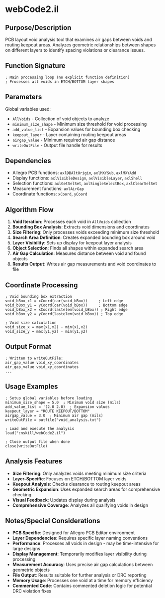 # webCode2.il

## Purpose/Description
PCB layout void analysis tool that examines air gaps between voids and routing keepout areas. Analyzes geometric relationships between shapes on different layers to identify spacing violations or clearance issues.

## Function Signature
```skill
; Main processing loop (no explicit function definition)
; Processes all voids in ETCH/BOTTOM layer shapes
```

## Parameters
Global variables used:
- `AllVoids` - Collection of void objects to analyze
- `minimum_size_shape` - Minimum size threshold for void processing
- `add_value_list` - Expansion values for bounding box checking
- `keepout_layer` - Layer containing routing keepout areas
- `airgap_value` - Minimum required air gap distance
- `writeOutFile` - Output file handle for results

## Dependencies
- Allegro PCB functions: `axlDBAltOrigin`, `axlMXYSub`, `axlMXYAdd`
- Display functions: `axlVisibleDesign`, `axlVisibleLayer`, `axlShell`
- Selection functions: `axlGetSelSet`, `axlSingleSelectBox`, `axlClearSelSet`
- Measurement functions: `axlAirGap`
- Coordinate functions: `xCoord`, `yCoord`

## Algorithm Flow
1. **Void Iteration**: Processes each void in `AllVoids` collection
2. **Bounding Box Analysis**: Extracts void dimensions and coordinates
3. **Size Filtering**: Only processes voids exceeding minimum size threshold
4. **Search Area Definition**: Creates expanded bounding box around void
5. **Layer Visibility**: Sets up display for keepout layer analysis
6. **Object Selection**: Finds all shapes within expanded search area
7. **Air Gap Calculation**: Measures distance between void and found objects
8. **Results Output**: Writes air gap measurements and void coordinates to file

## Coordinate Processing
```skill
; Void bounding box extraction
void_bBox_x1 = xCoord(car(void_bBox))     ; Left edge
void_bBox_y1 = yCoord(car(void_bBox))     ; Bottom edge  
void_bBox_x2 = xCoord(lastelem(void_bBox)) ; Right edge
void_bBox_y2 = yCoord(lastelem(void_bBox)) ; Top edge

; Void size calculation
void_size_x = max(x1,x2) - min(x1,x2)
void_size_y = max(y1,y2) - min(y1,y2)
```

## Output Format
```
; Written to writeOutFile:
air_gap_value void_xy_coordinates
air_gap_value void_xy_coordinates
...
```

## Usage Examples
```skill
; Setup global variables before loading
minimum_size_shape = 5.0  ; Minimum void size (mils)
add_value_list = '(2.0 2.0)  ; Expansion values
keepout_layer = "ROUTE KEEPOUT/BOTTOM"
airgap_value = 3.0  ; Minimum air gap (mils)
writeOutFile = outfile("void_analysis.txt")

; Load and execute the analysis
load("cnskill/webCode2.il")

; Close output file when done
close(writeOutFile)
```

## Analysis Features
- **Size Filtering**: Only analyzes voids meeting minimum size criteria
- **Layer-Specific**: Focuses on ETCH/BOTTOM layer voids
- **Keepout Analysis**: Checks clearance to routing keepout areas
- **Geometric Expansion**: Uses expanded search areas for comprehensive checking
- **Visual Feedback**: Updates display during analysis
- **Comprehensive Coverage**: Analyzes all qualifying voids in design

## Notes/Special Considerations
- **PCB Specific**: Designed for Allegro PCB Editor environment
- **Layer Dependencies**: Requires specific layer naming conventions
- **Performance**: Processes all voids in design - may be time-intensive for large designs
- **Display Management**: Temporarily modifies layer visibility during processing
- **Measurement Accuracy**: Uses precise air gap calculations between geometric objects
- **File Output**: Results suitable for further analysis or DRC reporting
- **Memory Usage**: Processes one void at a time for memory efficiency
- **Commented Code**: Contains commented deletion logic for potential DRC violation fixes